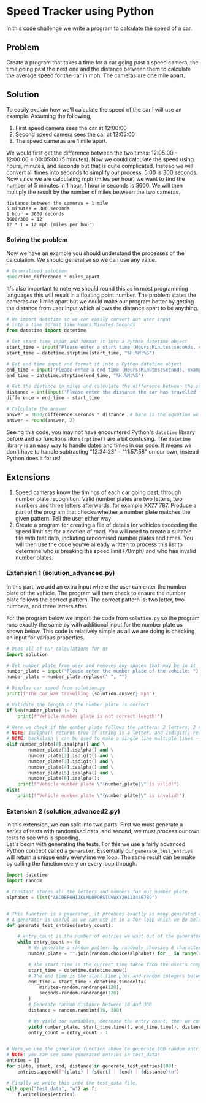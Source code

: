 # Speed Tracker using Python
In this code challenge we write a program to calculate the speed of a car.

## Problem
Create a program that takes a time for a car going past a speed camera, the time going past the next one and the distance between them to calculate the average speed for
the car in mph. The cameras are one mile apart.

## Solution
To easily explain how we'll calculate the speed of the car I will use an example. 
Assuming the following,
1. First speed camera sees the car at 12:00:00 
2. Second speed camera sees the car at 12:05:00
3. The speed cameras are 1 mile apart.

We would first get the difference between the two times: 12:05:00 - 12:00:00 = 00:05:00 (5 minutes).
Now we could calculate the speed using hours, minutes, and seconds but that is quite complicated.
Instead we will convert all times into seconds to simplify our process.
5:00 is 300 seconds. Now since we are calculating mph (miles per hour) we want to find the number of 5 minutes in 1 hour.
1 hour in seconds is 3600. We will then multiply the result by the number of miles between the two cameras.
```
distance between the cameras = 1 mile
5 minutes = 300 seconds
1 hour = 3600 seconds
3600/300 = 12
12 * 1 = 12 mph (miles per hour)
```

### Solving the problem
Now we have an example you should understand the processes of the calculation. We should generalise so we can use any value.
```python
# Generalised solution
3600/time_difference * miles_apart
```
It's also important to note we should round this as in most programming languages this will result in a floating point number.
The problem states the cameras are 1 mile apart but we could make our program better by getting the distance from user input which allows the distance apart to be anything.

```python
# We import datetime so we can easily convert our user input 
# into a time format like Hours:Minutes:Seconds
from datetime import datetime

# Get start time input and format it into a Python datetime object
start_time = input("Please enter a start time (Hours:Minutes:seconds, example: 9:20:45): ")
start_time = datetime.strptime(start_time, "%H:%M:%S")

# Get end time input and format it into a Python datetime object
end_time = input("Please enter a end time (Hours:Minutes:seconds, example: 13:26:45): ")
end_time = datetime.strptime(end_time, "%H:%M:%S")

# Get the distance in miles and calculate the difference between the start and end time
distance = int(input("Please enter the distance the car has travelled (in miles): "))
difference = end_time - start_time

# Calculate the answer
answer = 3600/difference.seconds * distance  # here is the equation we create above.
answer = round(answer, 2)
```
Seeing this code, you may not have encountered Python's `datetime` library before and so functions like `strptime()` are a bit confusing.
The `datetime` library is an easy way to handle dates and times in our code. 
It means we don't have to handle subtracting "12:34:23" - "11:57:58" on our own, instead Python does it for us!


## Extensions
1. Speed cameras know the timings of each car going past, through number plate recognition. Valid number plates are two letters, two numbers and three letters afterwards,
for example XX77 787. Produce a part of the program that checks whether a number plate matches the given pattern. Tell the user either way
2. Create a program for creating a file of details for vehicles exceeding the speed limit set for a section of road. You will need to create a suitable file with test data, including
randomised number plates and times. You will then use the code you’ve already written to process this list to determine who is breaking the speed limit (70mph) and who
has invalid number plates.

### Extension 1 (solution_advanced.py)
In this part, we add an extra input where the user can enter the number plate of the vehicle. 
The program will then check to ensure the number plate follows the correct pattern.
The correct pattern is: two letter, two numbers, and three letters after.
<br>

For the program below we import the code from `solution.py` so the program runs exactly the same by with additional input for the number plate as shown below.
This code is relatively simple as all we are doing is checking an input for various properties.
```python
# Does all of our calculations for us
import solution

# Get number plate from user and removes any spaces that may be in it
number_plate = input("Please enter the number plate of the vehicle: ")
number_plate = number_plate.replace(" ", "")

# Display car speed from solution.py
print(f"The car was travelling {solution.answer} mph")

# Validate the length of the number plate is correct
if len(number_plate) != 7:
    print(f"Vehicle number plate is not correct length!")

# Here we check if the number plate follows the pattern: 2 letters, 2 numbers, and 3 letters after.
# NOTE: isalpha() returns true if string is a letter, and isdigit() returns true if string is a number.
# NOTE: backslash \ can be used to make a single line multiple lines -- this helps with readability
elif number_plate[0].isalpha() and \
        number_plate[1].isalpha() and \
        number_plate[2].isdigit() and \
        number_plate[3].isdigit() and \
        number_plate[4].isalpha() and \
        number_plate[5].isalpha() and \
        number_plate[6].isalpha():
    print(f"Vehicle number plate \"{number_plate}\" is valid!")
else: 
    print(f"Vehicle number plate \"{number_plate}\" is invalid!")
```

### Extension 2 (solution_advanced2.py)
In this extension, we can split into two parts. 
First we must generate a series of tests with randomised data, and second, we must process our own tests to see who is speeding.
<br>
Let's begin with generating the tests. 
For this we use a fairly advanced Python concept called a `generator`.
Essentially our `generate_test_entries` will return a unique entry everytime we loop.
The same result can be make by calling the function every on every loop through.
```python
import datetime
import random

# Constant stores all the letters and numbers for our number plate.
alphabet = list("ABCDEFGHIJKLMNOPQRSTUVWXYZ0123456789")


# This function is a generator, it produces exactly as many generated entries as we want.
# A generator is useful as we can use it in a for loop which we do below.
def generate_test_entries(entry_count):

    # entry_count is the number of entries we want out of the generator
    while entry_count >= 0:
        # We generate a random pattern by randomly choosing 8 characters from the alphabet list above.
        number_plate = "".join(random.choice(alphabet) for _ in range(0, 8))

        # The start time is the current time taken from the user's computer
        start_time = datetime.datetime.now()
        # The end time is the start time plus and random integers between 0 and 120
        end_time = start_time + datetime.timedelta(
            minutes=random.randrange(120),
            seconds=random.randrange(120)
        )
        # Generate random distance between 10 and 300
        distance = random.randint(10, 300)

        # We yield our variables, decrease the entry count, then we continue to loop and yield until entry count is 0
        yield number_plate, start_time.time(), end_time.time(), distance
        entry_count = entry_count - 1


# Here we use the generator function above to generate 100 random entries
# NOTE: you can see some generated entries in test_data!
entries = []
for plate, start, end, distance in generate_test_entries(100):
    entries.append(f"{plate} | {start} | {end} | {distance}\n")

# Finally we write this into the test_data file.
with open("test_data", "w") as f:
    f.writelines(entries)
```
